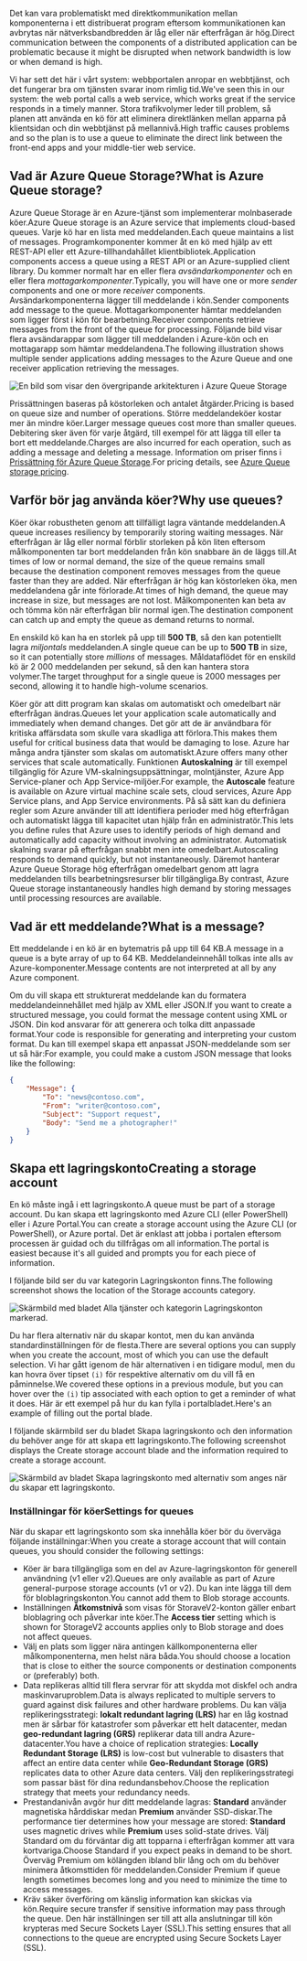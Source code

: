<span data-ttu-id="ba6b2-101">Det kan vara problematiskt med direktkommunikation mellan komponenterna i ett distribuerat program eftersom kommunikationen kan avbrytas när nätverksbandbredden är låg eller när efterfrågan är hög.</span><span class="sxs-lookup"><span data-stu-id="ba6b2-101">Direct communication between the components of a distributed application can be problematic because it might be disrupted when network bandwidth is low or when demand is high.</span></span>

<span data-ttu-id="ba6b2-102">Vi har sett det här i vårt system: webbportalen anropar en webbtjänst, och det fungerar bra om tjänsten svarar inom rimlig tid.</span><span class="sxs-lookup"><span data-stu-id="ba6b2-102">We've seen this in our system: the web portal calls a web service, which works great if the service responds in a timely manner.</span></span> <span data-ttu-id="ba6b2-103">Stora trafikvolymer leder till problem, så planen att använda en kö för att eliminera direktlänken mellan apparna på klientsidan och din webbtjänst på mellannivå.</span><span class="sxs-lookup"><span data-stu-id="ba6b2-103">High traffic causes problems and so the plan is to use a queue to eliminate the direct link between the front-end apps and your middle-tier web service.</span></span>

## <a name="what-is-azure-queue-storage"></a><span data-ttu-id="ba6b2-104">Vad är Azure Queue Storage?</span><span class="sxs-lookup"><span data-stu-id="ba6b2-104">What is Azure Queue storage?</span></span>

<span data-ttu-id="ba6b2-105">Azure Queue Storage är en Azure-tjänst som implementerar molnbaserade köer.</span><span class="sxs-lookup"><span data-stu-id="ba6b2-105">Azure Queue storage is an Azure service that implements cloud-based queues.</span></span> <span data-ttu-id="ba6b2-106">Varje kö har en lista med meddelanden.</span><span class="sxs-lookup"><span data-stu-id="ba6b2-106">Each queue maintains a list of messages.</span></span> <span data-ttu-id="ba6b2-107">Programkomponenter kommer åt en kö med hjälp av ett REST-API eller ett Azure-tillhandahållet klientbibliotek.</span><span class="sxs-lookup"><span data-stu-id="ba6b2-107">Application components access a queue using a REST API or an Azure-supplied client library.</span></span> <span data-ttu-id="ba6b2-108">Du kommer normalt har en eller flera _avsändarkomponenter_ och en eller flera _mottagarkomponenter_.</span><span class="sxs-lookup"><span data-stu-id="ba6b2-108">Typically, you will have one or more _sender_ components and one or more _receiver_ components.</span></span> <span data-ttu-id="ba6b2-109">Avsändarkomponenterna lägger till meddelande i kön.</span><span class="sxs-lookup"><span data-stu-id="ba6b2-109">Sender components add message to the queue.</span></span> <span data-ttu-id="ba6b2-110">Mottagarkomponenter hämtar meddelanden som ligger först i kön för bearbetning.</span><span class="sxs-lookup"><span data-stu-id="ba6b2-110">Receiver components retrieve messages from the front of the queue for processing.</span></span> <span data-ttu-id="ba6b2-111">Följande bild visar flera avsändarappar som lägger till meddelanden i Azure-kön och en mottagarapp som hämtar meddelandena.</span><span class="sxs-lookup"><span data-stu-id="ba6b2-111">The following illustration shows multiple sender applications adding messages to the Azure Queue and one receiver application retrieving the messages.</span></span>

![En bild som visar den övergripande arkitekturen i Azure Queue Storage](../media/2-queue-overview.png)

<span data-ttu-id="ba6b2-113">Prissättningen baseras på köstorleken och antalet åtgärder.</span><span class="sxs-lookup"><span data-stu-id="ba6b2-113">Pricing is based on queue size and number of operations.</span></span> <span data-ttu-id="ba6b2-114">Större meddelandeköer kostar mer än mindre köer.</span><span class="sxs-lookup"><span data-stu-id="ba6b2-114">Larger message queues cost more than smaller queues.</span></span> <span data-ttu-id="ba6b2-115">Debitering sker även för varje åtgärd, till exempel för att lägga till eller ta bort ett meddelande.</span><span class="sxs-lookup"><span data-stu-id="ba6b2-115">Charges are also incurred for each operation, such as adding a message and deleting a message.</span></span> <span data-ttu-id="ba6b2-116">Information om priser finns i [Prissättning för Azure Queue Storage](https://azure.microsoft.com/pricing/details/storage/queues/).</span><span class="sxs-lookup"><span data-stu-id="ba6b2-116">For pricing details, see [Azure Queue storage pricing](https://azure.microsoft.com/pricing/details/storage/queues/).</span></span>

## <a name="why-use-queues"></a><span data-ttu-id="ba6b2-117">Varför bör jag använda köer?</span><span class="sxs-lookup"><span data-stu-id="ba6b2-117">Why use queues?</span></span>

<span data-ttu-id="ba6b2-118">Köer ökar robustheten genom att tillfälligt lagra väntande meddelanden.</span><span class="sxs-lookup"><span data-stu-id="ba6b2-118">A queue increases resiliency by temporarily storing waiting messages.</span></span> <span data-ttu-id="ba6b2-119">När efterfrågan är låg eller normal förblir storleken på kön liten eftersom målkomponenten tar bort meddelanden från kön snabbare än de läggs till.</span><span class="sxs-lookup"><span data-stu-id="ba6b2-119">At times of low or normal demand, the size of the queue remains small because the destination component removes messages from the queue faster than they are added.</span></span> <span data-ttu-id="ba6b2-120">När efterfrågan är hög kan köstorleken öka, men meddelandena går inte förlorade.</span><span class="sxs-lookup"><span data-stu-id="ba6b2-120">At times of high demand, the queue may increase in size, but messages are not lost.</span></span> <span data-ttu-id="ba6b2-121">Målkomponenten kan beta av och tömma kön när efterfrågan blir normal igen.</span><span class="sxs-lookup"><span data-stu-id="ba6b2-121">The destination component can catch up and empty the queue as demand returns to normal.</span></span>

<span data-ttu-id="ba6b2-122">En enskild kö kan ha en storlek på upp till **500 TB**, så den kan potentiellt lagra _miljontals_ meddelanden.</span><span class="sxs-lookup"><span data-stu-id="ba6b2-122">A single queue can be up to **500 TB** in size, so it can potentially store _millions_ of messages.</span></span> <span data-ttu-id="ba6b2-123">Måldataflödet för en enskild kö är 2 000 meddelanden per sekund, så den kan hantera stora volymer.</span><span class="sxs-lookup"><span data-stu-id="ba6b2-123">The target throughput for a single queue is 2000 messages per second, allowing it to handle high-volume scenarios.</span></span>

<span data-ttu-id="ba6b2-124">Köer gör att ditt program kan skalas om automatiskt och omedelbart när efterfrågan ändras.</span><span class="sxs-lookup"><span data-stu-id="ba6b2-124">Queues let your application scale automatically and immediately when demand changes.</span></span> <span data-ttu-id="ba6b2-125">Det gör att de är användbara för kritiska affärsdata som skulle vara skadliga att förlora.</span><span class="sxs-lookup"><span data-stu-id="ba6b2-125">This makes them useful for critical business data that would be damaging to lose.</span></span> <span data-ttu-id="ba6b2-126">Azure har många andra tjänster som skalas om automatiskt.</span><span class="sxs-lookup"><span data-stu-id="ba6b2-126">Azure offers many other services that scale automatically.</span></span> <span data-ttu-id="ba6b2-127">Funktionen **Autoskalning** är till exempel tillgänglig för Azure VM-skalningsuppsättningar, molntjänster, Azure App Service-planer och App Service-miljöer.</span><span class="sxs-lookup"><span data-stu-id="ba6b2-127">For example, the **Autoscale** feature is available on Azure virtual machine scale sets, cloud services, Azure App Service plans, and App Service environments.</span></span> <span data-ttu-id="ba6b2-128">På så sätt kan du definiera regler som Azure använder till att identifiera perioder med hög efterfrågan och automatiskt lägga till kapacitet utan hjälp från en administratör.</span><span class="sxs-lookup"><span data-stu-id="ba6b2-128">This lets you define rules that Azure uses to identify periods of high demand and automatically add capacity without involving an administrator.</span></span> <span data-ttu-id="ba6b2-129">Automatisk skalning svarar på efterfrågan snabbt men inte omedelbart.</span><span class="sxs-lookup"><span data-stu-id="ba6b2-129">Autoscaling responds to demand quickly, but not instantaneously.</span></span> <span data-ttu-id="ba6b2-130">Däremot hanterar Azure Queue Storage hög efterfrågan omedelbart genom att lagra meddelanden tills bearbetningsresurser blir tillgängliga.</span><span class="sxs-lookup"><span data-stu-id="ba6b2-130">By contrast, Azure Queue storage instantaneously handles high demand by storing messages until processing resources are available.</span></span>

## <a name="what-is-a-message"></a><span data-ttu-id="ba6b2-131">Vad är ett meddelande?</span><span class="sxs-lookup"><span data-stu-id="ba6b2-131">What is a message?</span></span>

<span data-ttu-id="ba6b2-132">Ett meddelande i en kö är en bytematris på upp till 64 KB.</span><span class="sxs-lookup"><span data-stu-id="ba6b2-132">A message in a queue is a byte array of up to 64 KB.</span></span> <span data-ttu-id="ba6b2-133">Meddelandeinnehåll tolkas inte alls av Azure-komponenter.</span><span class="sxs-lookup"><span data-stu-id="ba6b2-133">Message contents are not interpreted at all by any Azure component.</span></span>

<span data-ttu-id="ba6b2-134">Om du vill skapa ett strukturerat meddelande kan du formatera meddelandeinnehållet med hjälp av XML eller JSON.</span><span class="sxs-lookup"><span data-stu-id="ba6b2-134">If you want to create a structured message, you could format the message content using XML or JSON.</span></span> <span data-ttu-id="ba6b2-135">Din kod ansvarar för att generera och tolka ditt anpassade format.</span><span class="sxs-lookup"><span data-stu-id="ba6b2-135">Your code is responsible for generating and interpreting your custom format.</span></span> <span data-ttu-id="ba6b2-136">Du kan till exempel skapa ett anpassat JSON-meddelande som ser ut så här:</span><span class="sxs-lookup"><span data-stu-id="ba6b2-136">For example, you could make a custom JSON message that looks like the following:</span></span>

```json
{
    "Message": {
        "To": "news@contoso.com",
        "From": "writer@contoso.com",
        "Subject": "Support request",
        "Body": "Send me a photographer!"
    }
}
```

## <a name="creating-a-storage-account"></a><span data-ttu-id="ba6b2-137">Skapa ett lagringskonto</span><span class="sxs-lookup"><span data-stu-id="ba6b2-137">Creating a storage account</span></span>

<span data-ttu-id="ba6b2-138">En kö måste ingå i ett lagringskonto.</span><span class="sxs-lookup"><span data-stu-id="ba6b2-138">A queue must be part of a storage account.</span></span> <span data-ttu-id="ba6b2-139">Du kan skapa ett lagringskonto med Azure CLI (eller PowerShell) eller i Azure Portal.</span><span class="sxs-lookup"><span data-stu-id="ba6b2-139">You can create a storage account using the Azure CLI (or PowerShell), or Azure portal.</span></span> <span data-ttu-id="ba6b2-140">Det är enklast att jobba i portalen eftersom processen är guidad och du tillfrågas om all information.</span><span class="sxs-lookup"><span data-stu-id="ba6b2-140">The portal is easiest because it's all guided and prompts you for each piece of information.</span></span> 

<span data-ttu-id="ba6b2-141">I följande bild ser du var kategorin Lagringskonton finns.</span><span class="sxs-lookup"><span data-stu-id="ba6b2-141">The following screenshot shows the location of the Storage accounts category.</span></span>

![Skärmbild med bladet Alla tjänster och kategorin Lagringskonton markerad.](../media/2-create-storage-account-1.png)

<span data-ttu-id="ba6b2-143">Du har flera alternativ när du skapar kontot, men du kan använda standardinställningen för de flesta.</span><span class="sxs-lookup"><span data-stu-id="ba6b2-143">There are several options you can supply when you create the account, most of which you can use the default selection.</span></span> <span data-ttu-id="ba6b2-144">Vi har gått igenom de här alternativen i en tidigare modul, men du kan hovra över tipset `(i)` för respektive alternativ om du vill få en påminnelse.</span><span class="sxs-lookup"><span data-stu-id="ba6b2-144">We covered these options in a previous module, but you can hover over the `(i)` tip associated with each option to get a reminder of what it does.</span></span> <span data-ttu-id="ba6b2-145">Här är ett exempel på hur du kan fylla i portalbladet.</span><span class="sxs-lookup"><span data-stu-id="ba6b2-145">Here's an example of filling out the portal blade.</span></span>

<span data-ttu-id="ba6b2-146">I följande skärmbild ser du bladet Skapa lagringskonto och den information du behöver ange för att skapa ett lagringskonto.</span><span class="sxs-lookup"><span data-stu-id="ba6b2-146">The following screenshot displays the Create storage account blade and the information required to create a storage account.</span></span>

![Skärmbild av bladet Skapa lagringskonto med alternativ som anges när du skapar ett lagringskonto.](../media/2-create-storage-account-2.png)

### <a name="settings-for-queues"></a><span data-ttu-id="ba6b2-148">Inställningar för köer</span><span class="sxs-lookup"><span data-stu-id="ba6b2-148">Settings for queues</span></span>
<span data-ttu-id="ba6b2-149">När du skapar ett lagringskonto som ska innehålla köer bör du överväga följande inställningar:</span><span class="sxs-lookup"><span data-stu-id="ba6b2-149">When you create a storage account that will contain queues, you should consider the following settings:</span></span>

- <span data-ttu-id="ba6b2-150">Köer är bara tillgängliga som en del av Azure-lagringskonton för generell användning (v1 eller v2).</span><span class="sxs-lookup"><span data-stu-id="ba6b2-150">Queues are only available as part of Azure general-purpose storage accounts (v1 or v2).</span></span> <span data-ttu-id="ba6b2-151">Du kan inte lägga till dem för bloblagringskonton.</span><span class="sxs-lookup"><span data-stu-id="ba6b2-151">You cannot add them to Blob storage accounts.</span></span>
- <span data-ttu-id="ba6b2-152">Inställningen **Åtkomstnivå** som visas för StoraveV2-konton gäller enbart bloblagring och påverkar inte köer.</span><span class="sxs-lookup"><span data-stu-id="ba6b2-152">The **Access tier** setting which is shown for StorageV2 accounts applies only to Blob storage and does not affect queues.</span></span>
- <span data-ttu-id="ba6b2-153">Välj en plats som ligger nära antingen källkomponenterna eller målkomponenterna, men helst nära båda.</span><span class="sxs-lookup"><span data-stu-id="ba6b2-153">You should choose a location that is close to either the source components or destination components or (preferably) both.</span></span>
- <span data-ttu-id="ba6b2-154">Data replikeras alltid till flera servrar för att skydda mot diskfel och andra maskinvaruproblem.</span><span class="sxs-lookup"><span data-stu-id="ba6b2-154">Data is always replicated to multiple servers to guard against disk failures and other hardware problems.</span></span> <span data-ttu-id="ba6b2-155">Du kan välja replikeringsstrategi: **lokalt redundant lagring (LRS)** har en låg kostnad men är sårbar för katastrofer som påverkar ett helt datacenter, medan **geo-redundant lagring (GRS)** replikerar data till andra Azure-datacenter.</span><span class="sxs-lookup"><span data-stu-id="ba6b2-155">You have a choice of replication strategies: **Locally Redundant Storage (LRS)** is low-cost but vulnerable to disasters that affect an entire data center while **Geo-Redundant Storage (GRS)** replicates data to other Azure data centers.</span></span> <span data-ttu-id="ba6b2-156">Välj den replikeringsstrategi som passar bäst för dina redundansbehov.</span><span class="sxs-lookup"><span data-stu-id="ba6b2-156">Choose the replication strategy that meets your redundancy needs.</span></span>
- <span data-ttu-id="ba6b2-157">Prestandanivån avgör hur ditt meddelande lagras: **Standard** använder magnetiska hårddiskar medan **Premium** använder SSD-diskar.</span><span class="sxs-lookup"><span data-stu-id="ba6b2-157">The performance tier determines how your message are stored: **Standard** uses magnetic drives while **Premium** uses solid-state drives.</span></span> <span data-ttu-id="ba6b2-158">Välj Standard om du förväntar dig att topparna i efterfrågan kommer att vara kortvariga.</span><span class="sxs-lookup"><span data-stu-id="ba6b2-158">Choose Standard if you expect peaks in demand to be short.</span></span> <span data-ttu-id="ba6b2-159">Överväg Premium om kölängden ibland blir lång och om du behöver minimera åtkomsttiden för meddelanden.</span><span class="sxs-lookup"><span data-stu-id="ba6b2-159">Consider Premium if queue length sometimes becomes long and you need to minimize the time to access messages.</span></span>
- <span data-ttu-id="ba6b2-160">Kräv säker överföring om känslig information kan skickas via kön.</span><span class="sxs-lookup"><span data-stu-id="ba6b2-160">Require secure transfer if sensitive information may pass through the queue.</span></span> <span data-ttu-id="ba6b2-161">Den här inställningen ser till att alla anslutningar till kön krypteras med Secure Sockets Layer (SSL).</span><span class="sxs-lookup"><span data-stu-id="ba6b2-161">This setting ensures that all connections to the queue are encrypted using Secure Sockets Layer (SSL).</span></span>